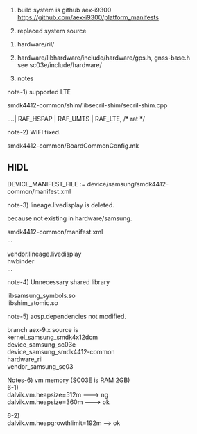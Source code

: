   
1. build system is github aex-i9300  
https://github.com/aex-i9300/platform_manifests  
  
2. replaced system source 
  
1) hardware/ril/  
  
2) hardware/libhardware/include/hardware/gps.h, gnss-base.h  
   see sc03e/include/hardware/  
  
3. notes  
  
note-1) supported LTE  
  
smdk4412-common/shim/libsecril-shim/secril-shim.cpp  
   
....| RAF_HSPAP | RAF_UMTS | RAF_LTE, /* rat */  
  
note-2) WIFI fixed.   
  
smdk4412-common/BoardCommonConfig.mk  
  
 ## HIDL   
DEVICE_MANIFEST_FILE := device/samsung/smdk4412-common/manifest.xml  
  
note-3) lineage.livedisplay is deleted.  
  
because not existing in hardware/samsung.    
  
smdk4412-common/manifest.xml  
...  
    <hal format="hidl">  
        <name>vendor.lineage.livedisplay</name>  
        <transport>hwbinder</transport>  
...  
  
note-4) Unnecessary shared library  

libsamsung_symbols.so  
libshim_atomic.so  
  
note-5) aosp.dependencies not modified.  
  
branch aex-9.x source is  
   kernel_samsung_smdk4x12dcm  
   device_samsung_sc03e  
   device_samsung_smdk4412-common  
   hardware_ril  
   vendor_samsung_sc03  

Notes-6) vm memory (SC03E is RAM 2GB)  
6-1)  
dalvik.vm.heapsize=512m ---> ng  
dalvik.vm.heapsize=360m ---> ok  
  
6-2)  
dalvik.vm.heapgrowthlimit=192m --> ok  

